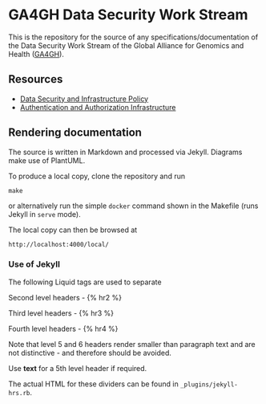 # GA4GH Data Security Work Stream

This is the repository for the source of any specifications/documentation
of the Data Security Work Stream of the Global Alliance for Genomics and Health ([GA4GH](https://www.ga4gh.org/)).

## Resources

- [Data Security and Infrastructure Policy](DSIP/DSIP_v4.0.md)
- [Authentication and Authorization Infrastructure](AAI/README.md)


## Rendering documentation

The source is written in Markdown and processed via Jekyll. Diagrams make use of PlantUML.

To produce a local copy, clone the repository and run

```shell
make
```

or alternatively run the simple `docker` command shown in the Makefile (runs Jekyll in `serve` mode).

The local copy can then be browsed at

```
http://localhost:4000/local/
```

### Use of Jekyll

The following Liquid tags are used to separate

Second level headers - {% hr2 %} 

Third level headers - {% hr3 %}

Fourth level headers - {% hr4 %}

Note that level 5 and 6 headers render smaller than paragraph text and are not
distinctive - and therefore should be avoided.

Use **text** for a 5th level header if required.

The actual HTML for these dividers can be found in `_plugins/jekyll-hrs.rb`.
